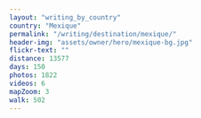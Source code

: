 ```yaml
---
layout: "writing_by_country"
country: "Mexique"
permalink: "/writing/destination/mexique/"
header-img: "assets/owner/hero/mexique-bg.jpg"
flickr-text: ""
distance: 13577
days: 150
photos: 1822
videos: 6
mapZoom: 3
walk: 502
---
```

